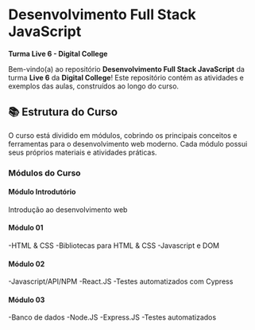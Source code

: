 # Desenvolvimento Full Stack JavaScript  
**Turma Live 6 - Digital College**

Bem-vindo(a) ao repositório  **Desenvolvimento Full Stack JavaScript** da turma **Live 6** da **Digital College**! Este repositório contém as atividades e exemplos das aulas, construídos ao longo do curso.

## 📚 Estrutura do Curso

O curso está dividido em módulos, cobrindo os principais conceitos e ferramentas para o desenvolvimento web moderno. Cada módulo possui seus próprios materiais e atividades práticas.

### Módulos do Curso

#### Módulo Introdutório
Introdução ao desenvolvimento web

#### Módulo 01
-HTML & CSS
-Bibliotecas para HTML & CSS
-Javascript e DOM

#### Módulo 02
-Javascript/API/NPM
-React.JS
-Testes automatizados com Cypress

#### Módulo 03
-Banco de dados
-Node.JS
-Express.JS
-Testes automatizados
